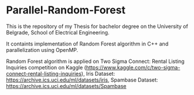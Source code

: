 # Parallel-Random-Forest

This is the repository of my Thesis for bachelor degree on the University of Belgrade, School of Electrical Engineering.

It containts implementation of Random Forest algorithm in C++ and parallelization using OpenMP. 

Random Forest algorithm is applied on Two Sigma Connect: Rental Listing Inquiries competition on Kaggle (https://www.kaggle.com/c/two-sigma-connect-rental-listing-inquiries),
Iris Dataset: https://archive.ics.uci.edu/ml/datasets/iris,
Spambase Dataset: https://archive.ics.uci.edu/ml/datasets/Spambase
